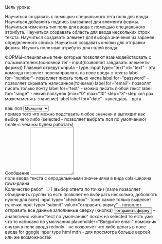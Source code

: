 Цель урока:

Научиться создавать с помощью специального тега поля для ввода.
Научиться добавлять подпись (название) для элемента формы.
Научиться изменять тип поля для ввода с помощью специального атрибута.
Научиться создавать область для ввода нескольких строк текста.
Научиться создавать элемент для выбора значения из заранее определенного списка.
Научиться создавать кнопки для отправки формы.
Изучить полезные атрибуты для полей ввода.



ФОРМЫ-специальные тени которые позволяют взаимодействовать с пользывателем.(основной тег - input(позволяет завдавать элементы формы)) Главный отредут unputa - type.
input type="text" id="text" - эта команда позволет перенаправлять на поле ввода с текста
label for="number"- позволяет писать только числа 
label for="password" - позволяет скрывать написанное(точками)
label for="email"- позволят писать только почту 
label for="text" - можно писать любой текст 
label  for="range" - некий ползунок (min="0" max="10" step="3"-step кол раз можем менять значение)
label label for="date"- календарь - дата

<div>
            <label for="sex">ваш пол</label>
            <select id="sex">
                <option value="male" selected>Мужцина</option>
                <option value="famale">Женщина</option>
                <option value="notgay">не пидр</option>
            </select>
        </div>
пример того что можно подстваить любое значени и выглядит как выбор чего либо (selected - позволяет выбрать пол по умолчанию)(male-с чем мы будем работать)
 
 <div>
            <label for="message">Сообщение</label>
            <textarea id="message" cols="15" rows="10"></textarea>
        </div>
поле ввода текста с опроделынными значениями в виде cols-ширина rows-длина  
<div> <label>Количество работ</label> <input type="radio" name="work">1 (выбор ответа по точки) (name позволяет объединить группы то есть позволет не выбирать несколько, добовлять нужно для всех)
input type="checkbox"- тоже самое только выделяет гулочки 
input type="submit" value="отправить ворму" - позволет отправить все данные заполненые сверху (кнопка) 
<button type="submit">отправить форму</button> - аналогично
value="тест по умолчанию"  похож на selected то есть уже что то написано по умолчанию
placeholder="Введитое email" поможник внутри в поле ввода
redonly - не позволяет что либо делать в поле ввода
for ggogle inpur type html mdn - для просмотра больше версей или же возможностей